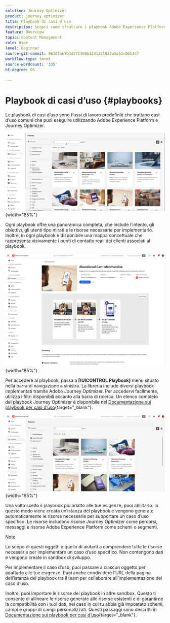 ```yaml
---
solution: Journey Optimizer
product: journey optimizer
title: Playbook di casi d’uso
description: Scopri come sfruttare i playbook Adobe Experience Platform Use Case con Adobe Percorsi Optimizer.
feature: Overview
topic: Content Management
role: User
level: Beginner
source-git-commit: 96367ab7b3d272368b1241321932a5e53c0654d7
workflow-type: tm+mt
source-wordcount: '335'
ht-degree: 0%

---
```


# Playbook di casi d’uso {#playbooks}

Le playbook di casi d’uso sono flussi di lavoro predefiniti che trattano casi d’uso comuni che puoi eseguire utilizzando Adobe Experience Platform e Journey Optimizer.

![immagine animata che mostra le playbook Use Case](../rn/assets/do-not-localize/playbooks.gif){width="85%"}

Ogni playbook offre una panoramica completa, che include l’intento, gli obiettivi, gli utenti tipo mirati e le risorse necessarie per implementarlo. Inoltre, in ogni playbook è disponibile una mappa concettuale che rappresenta visivamente i punti di contatto reali dei clienti associati al playbook.

![Playbook del carrello abbandonato visualizzato nella vista scopri playbook](assets/playbooks-detail.png){width="85%"}

Per accedere ai playbook, passa a **[!UICONTROL Playbook]** menu situato nella barra di navigazione a sinistra. La libreria include diversi playbook implementati tramite Adobe Journey Optimizer. Per accedervi facilmente, utilizza i filtri disponibili accanto alla barra di ricerca. Un elenco completo dei playbook Journey Optimizer è disponibile nel [Documentazione sui playbook per casi d’uso](https://experienceleague.adobe.com/docs/experience-platform/use-case-playbooks/playbooks/playbooks-list.html){target="_blank"}.

![Elenco playbook con riquadro filtri aperto](assets/playbooks-filter.png){width="85%"}

Una volta scelto il playbook più adatto alle tue esigenze, puoi abilitarlo. In questo modo viene creata un’istanza del playbook e vengono generate automaticamente le risorse necessarie per supportare un caso d’uso specifico. Le risorse includono risorse Journey Optimizer come percorsi, messaggi e risorse Adobe Experience Platform come schemi o segmenti.

>[!NOTE]
>
>Lo scopo di questi oggetti è quello di aiutarti a comprendere tutte le risorse necessarie per implementare un caso d’uso specifico. Non contengono dati e vengono create in sandbox di sviluppo.

Per implementare il caso d’uso, puoi passare a ciascun oggetto per adattarlo alle tue esigenze. Puoi anche condividere l’URL della pagina dell’istanza del playbook tra il team per collaborare all’implementazione del caso d’uso.

Inoltre, puoi importare le risorse dei playbook in altre sandbox. Questo ti consente di allineare le risorse generate alle risorse esistenti e di garantirne la compatibilità con i tuoi dati, nel caso in cui tu abbia già impostato schemi, campi e gruppi di campi personalizzati. Questi passaggi sono descritti in [Documentazione sui playbook per casi d’uso](https://experienceleague.adobe.com/docs/experience-platform/use-case-playbooks/playbooks/data-awareness.html){target="_blank"}.
